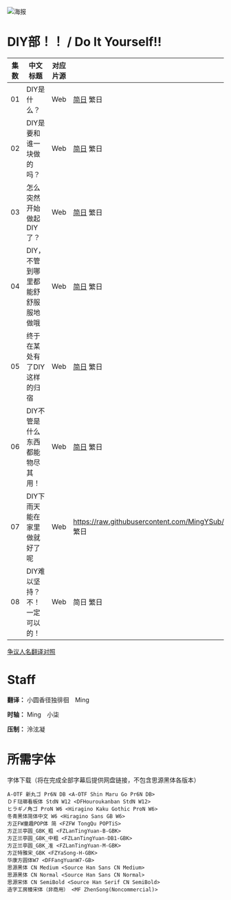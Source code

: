 ![海报](Poster.png)

# DIY部！！ / Do It Yourself!!
| 集数 | 中文标题 | 对应片源 | 字幕 |
| ---- | ---- | ---- | ---- |
| 01 | DIY是什么？ | Web | [简日](https://raw.githubusercontent.com/MingYSub/SubArchive/main/Archive/Do%20It%20Yourself%21%21/%5BMingY%5D%20Do%20It%20Yourself%21%21%20%5B01%5D.CHS_JPN.ass) 繁日 |
| 02 | DIY是要和谁一块做的吗？ | Web | [简日](https://raw.githubusercontent.com/MingYSub/SubArchive/main/Archive/Do%20It%20Yourself%21%21/%5BMingY%5D%20Do%20It%20Yourself%21%21%20%5B02%5D.CHS_JPN.ass) 繁日 |
| 03 | 怎么突然开始做起DIY了？ | Web | [简日](https://raw.githubusercontent.com/MingYSub/SubArchive/main/Archive/Do%20It%20Yourself%21%21/%5BMingY%5D%20Do%20It%20Yourself%21%21%20%5B03%5D.CHS_JPN.ass) 繁日 |
| 04 | DIY，不管到哪里都能舒舒服服地做哦 | Web | [简日](https://raw.githubusercontent.com/MingYSub/SubArchive/main/Archive/Do%20It%20Yourself%21%21/%5BMingY%5D%20Do%20It%20Yourself%21%21%20%5B04%5D.CHS_JPN.ass) 繁日 |
| 05 | 终于在某处有了DIY这样的归宿 | Web | [简日](https://raw.githubusercontent.com/MingYSub/SubArchive/main/Archive/Do%20It%20Yourself%21%21/%5BMingY%5D%20Do%20It%20Yourself%21%21%20%5B05%5D.CHS_JPN.ass) 繁日 |
| 06 | DIY不管是什么东西都能物尽其用！ | Web | [简日](https://raw.githubusercontent.com/MingYSub/SubArchive/main/Archive/Do%20It%20Yourself%21%21/%5BMingY%5D%20Do%20It%20Yourself%21%21%20%5B06%5D.CHS_JPN.ass) 繁日 |
| 07 | DIY下雨天能在家里做就好了呢 | Web | https://raw.githubusercontent.com/MingYSub/SubArchive/main/Archive/Do%20It%20Yourself%21%21/%5BMingY%5D%20Do%20It%20Yourself%21%21%20%5B07%5D.CHS_JPN.ass) 繁日 |
| 08 | DIY难以坚持？不！一定可以的！ | Web | 简日 繁日 |

[争议人名翻译对照](争议人名翻译对照.md)

# Staff
**翻译：** 小圆香径独徘徊　Ming

**时轴：** Ming　小柒

**压制：** 泠泫凝

# 所需字体
字体下载（将在完成全部字幕后提供网盘链接，不包含思源黑体各版本）
```
A-OTF 新丸ゴ Pr6N DB <A-OTF Shin Maru Go Pr6N DB>
ＤＦ琺瑯看板体 StdN W12 <DFHouroukanban StdN W12>
ヒラギノ角ゴ ProN W6 <Hiragino Kaku Gothic ProN W6>
冬青黑体简体中文 W6 <Hiragino Sans GB W6>
方正FW童趣POP体 简 <FZFW TongQu POPTiS>
方正兰亭圆_GBK_粗 <FZLanTingYuan-B-GBK>
方正兰亭圆_GBK_中粗 <FZLanTingYuan-DB1-GBK>
方正兰亭圆_GBK_准 <FZLanTingYuan-M-GBK>
方正特雅宋_GBK <FZYaSong-H-GBK>
华康方圆体W7 <DFFangYuanW7-GB>
思源黑体 CN Medium <Source Han Sans CN Medium>
思源黑体 CN Normal <Source Han Sans CN Normal>
思源宋体 CN SemiBold <Source Han Serif CN SemiBold>
造字工房臻宋体（非商用） <MF ZhenSong(Noncommercial)>
```
